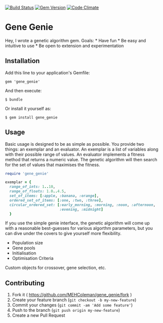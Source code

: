 [![Build Status](https://travis-ci.org/MEHColeman/gene_genie.svg?branch=master)](https://travis-ci.org/MEHColeman/gene_genie)
[![Gem Version](https://badge.fury.io/rb/gene_genie.svg)](http://badge.fury.io/rb/gene_genie)
[![Code Climate](https://codeclimate.com/github/MEHColeman/gene_genie.png)](https://codeclimate.com/github/MEHColeman/gene_genie)

# Gene Genie

Hey, I wrote a genetic algorithm gem. Goals:
    * Have fun
    * Be easy and intuitive to use
    * Be open to extension and experimentation

## Installation

Add this line to your application's Gemfile:

    gem 'gene_genie'

And then execute:

    $ bundle

Or install it yourself as:

    $ gem install gene_genie

## Usage
Basic usage is designed to be as simple as possible. You provide two things: an exemplar and an evaluator.
An exemplar is a list of variables along with their possible range of values.
An evaluator implements a fitness method that returns a numeric value.
The genetic algorithm will then search for the set of values that maximises the fitness.

```ruby
require 'gene_genie'

exemplar = {
  range_of_ints: 1..10,
  range_of_floats: 1.0..4.5,
  set_of_items: [:apple, :banana, :orange],
  ordered_set_of_items: [:one, :two, :three],
  circular_ordered_set: [:early_morning, :morning, :noon, :afternoon,
                         :evening, :midnight]
  }
```

If you use the simple genie interface, the genetic algorithm will come up with a reasonable best-guesses for various algorthm parameters, but you can dive under the covers to give yourself more flexibility.
* Population size
* Gene pools
* Initialisation
* Optimisation Criteria

Custom objects for crossover, gene selection, etc.

## Contributing

1. Fork it ( https://github.com/MEHColeman/gene_genie/fork )
2. Create your feature branch (`git checkout -b my-new-feature`)
3. Commit your changes (`git commit -am 'Add some feature'`)
4. Push to the branch (`git push origin my-new-feature`)
5. Create a new Pull Request
